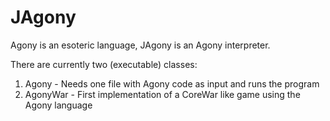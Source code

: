 JAgony
======

Agony is an esoteric language, JAgony is an Agony interpreter.

There are currently two (executable) classes:
1) Agony    - Needs one file with Agony code as input and runs the program
2) AgonyWar - First implementation of a CoreWar like game using the Agony language